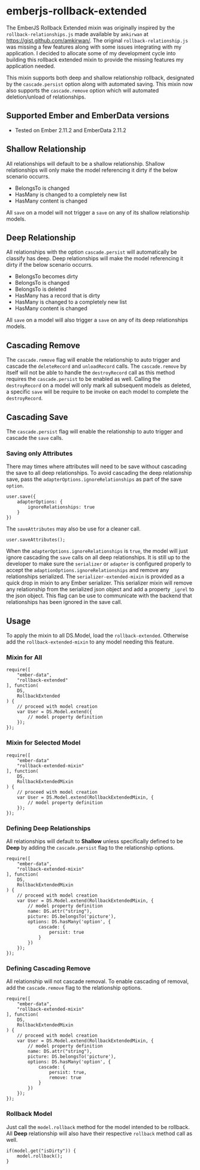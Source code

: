 # emberjs-rollback-extended
The EmberJS Rollback Extended mixin was originally inspired by the `rollback-relationships.js` made available by `amkirwan` at https://gist.github.com/amkirwan/.  The original `rollback-relationship.js` was missing a few features along with some issues integrating with my application.  I decided to allocate some of my development cycle into building this rollback extended mixin to provide the missing features my application needed.

This mixin supports both deep and shallow relationship rollback, designated by the `cascade.persist` option along with automated saving.  This mixin now also supports the `cascade.remove` option which will automated deletion/unload of relationships.

## Supported Ember and EmberData versions
- Tested on Ember 2.11.2 and EmberData 2.11.2

## Shallow Relationship
All relationships will default to be a shallow relationship.  Shallow relationships will only make the model referencing it dirty if the below scenario occurrs.

- BelongsTo is changed
- HasMany is changed to a completely new list
- HasMany content is changed

All `save` on a model will not trigger a `save` on any of its shallow relationship models.

## Deep Relationship
All relationships with the option `cascade.persist` will automatically be classify has deep.  Deep relationships will make the model referencing it dirty if the below scenario occurrs.

- BelongsTo becomes dirty
- BelongsTo is changed
- BelongsTo is deleted
- HasMany has a record that is dirty
- HasMany is changed to a completely new list
- HasMany content is changed

All `save` on a model will also trigger a `save` on any of its deep relationships models.

## Cascading Remove
The `cascade.remove` flag will enable the relationship to auto trigger and cascade the `deleteRecord` and `unloadRecord` calls.  The `cascade.remove` by itself will not be able to handle the `destroyRecord` call as this method requires the `cascade.persist` to be enabled as well.  Calling the `destroyRecord` on a model will only mark all subsequent models as deleted, a specific `save` will be require to be invoke on each model to complete the `destroyRecord`.

## Cascading Save
The `cascade.persist` flag will enable the relationship to auto trigger and cascade the `save` calls.

### Saving only Attributes
There may times where attributes will need to be save without cascading the save to all deep relationships.  To avoid cascading the deep relationship save, pass the `adapterOptions.ignoreRelationships` as part of the save `option`.

    user.save({
		adapterOptions: {
			ignoreRelationships: true
		}
	})
	
The `saveAttributes` may also be use for a cleaner call.

	user.saveAttributes();

When the `adapterOptions.ignoreRelationships` is `true`, the model will just ignore cascading the `save` calls on all deep relationships.  It is still up to the developer to make sure the `serializer` or `adapter` is configured properly to accept the `adaptionOptions.ignoreRelationships` and remove any relationships serialized.  The `serializer-extended-mixin` is provided as a quick drop in mixin to any Ember serializer.  This serializer mixin will remove any relationship from the serialized json object and add a property `_igrel` to the json object.  This flag can be use to communicate with the backend that relationships has been ignored in the save call.

## Usage
To apply the mixin to all DS.Model, load the `rollback-extended`.  Otherwise add the `rollback-extended-mixin` to any model needing this feature.

### Mixin for All

	require([
		"ember-data",
		"rollback-extended"
	], function(
		DS,
		RollbackExtended
	) {
		// proceed with model creation
		var User = DS.Model.extend({
			// model property definition
		});
	});

### Mixin for Selected Model

	require([
		"ember-data"
        "rollback-extended-mixin"
    ], function(
		DS,
        RollbackExtendedMixin
    ) {
		// proceed with model creation
		var User = DS.Model.extend(RollbackExtendedMixin, {
			// model property definition
		});
    });

### Defining Deep Relationships
All relationships will default to **Shallow** unless specifically defined to be **Deep** by adding the `cascade.persist` flag to the relationship options.

	require([
		"ember-data",
		"rollback-extended-mixin"
	], function(
		DS,
		RollbackExtendedMixin
	) {
		// proceed with model creation
		var User = DS.Model.extend(RollbackExtendedMixin, {
			// model property definition
			name: DS.attr("string"),
			picture: DS.belongsTo('picture'),
			options: DS.hasMany('option', {
				cascade: {
					persist: true
				}
			})
		});
	});

### Defining Cascading Remove
All relationship will not cascade removal.  To enable cascading of removal, add the `cascade.remove` flag to the relationship options.

	require([
		"ember-data",
		"rollback-extended-mixin"
	], function(
		DS,
		RollbackExtendedMixin
	) {
		// proceed with model creation
		var User = DS.Model.extend(RollbackExtendedMixin, {
			// model property definition
			name: DS.attr("string"),
			picture: DS.belongsTo('picture'),
			options: DS.hasMany('option', {
				cascade: {
					persist: true,
					remove: true
				}
			})
		});
	});

### Rollback Model
Just call the `model.rollback` method for the model intended to be rollback.  All **Deep** relationship will also have their respective `rollback` method call as well.
	
	if(model.get("isDirty")) {
		model.rollback();
	}
